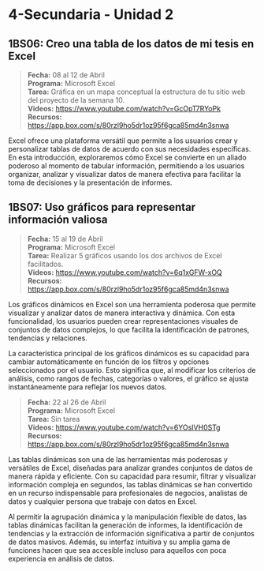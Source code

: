 # 4-Secundaria - Unidad 2

## 1BS06: Creo una tabla de los datos de mi tesis en Excel

> <i class="bi bi-calendar"></i> **Fecha:** 08 al 12 de Abril<br><i class="bi bi-laptop"></i> **Programa:** Microsoft Excel <br><i class="bi bi-clipboard-check"></i> **Tarea:** Gráfica en un mapa conceptual la estructura de tu sitio web del proyecto de la semana 10. <br><i class="bi bi-youtube txt-red"></i> **Videos:** https://www.youtube.com/watch?v=GcOpT7RYoPk<br><i class="bi bi-files"></i> **Recursos:** https://app.box.com/s/80rzl9ho5dr1oz95f6gca85md4n3snwa

Excel ofrece una plataforma versátil que permite a los usuarios crear y personalizar tablas de datos de acuerdo con sus necesidades específicas. En esta introducción, exploraremos cómo Excel se convierte en un aliado poderoso al momento de tabular información, permitiendo a los usuarios organizar, analizar y visualizar datos de manera efectiva para facilitar la toma de decisiones y la presentación de informes.

## 1BS07: Uso gráficos para representar información valiosa

> <i class="bi bi-calendar"></i> **Fecha:** 15 al 19 de Abril<br><i class="bi bi-laptop"></i> **Programa:** Microsoft Excel <br><i class="bi bi-clipboard-check"></i> **Tarea:** Realizar 5 gráficos usando los dos archivos de Excel facilitados.<br><i class="bi bi-youtube txt-red"></i> **Videos:** https://www.youtube.com/watch?v=6q1xGFW-xOQ<br><i class="bi bi-files"></i> **Recursos:** https://app.box.com/s/80rzl9ho5dr1oz95f6gca85md4n3snwa

Los gráficos dinámicos en Excel son una herramienta poderosa que permite visualizar y analizar datos de manera interactiva y dinámica. Con esta funcionalidad, los usuarios pueden crear representaciones visuales de conjuntos de datos complejos, lo que facilita la identificación de patrones, tendencias y relaciones.

La característica principal de los gráficos dinámicos es su capacidad para cambiar automáticamente en función de los filtros y opciones seleccionados por el usuario. Esto significa que, al modificar los criterios de análisis, como rangos de fechas, categorías o valores, el gráfico se ajusta instantáneamente para reflejar los nuevos datos.

<div class="currentTheme">

> <i class="bi bi-calendar"></i> **Fecha:** 22 al 26 de Abril<br><i class="bi bi-laptop"></i> **Programa:** Microsoft Excel <br><i class="bi bi-clipboard-check"></i> **Tarea:** Sin tarea<br><i class="bi bi-youtube txt-red"></i> **Videos:** https://www.youtube.com/watch?v=6YOsIVH0STg<br><i class="bi bi-files"></i> **Recursos:** https://app.box.com/s/80rzl9ho5dr1oz95f6gca85md4n3snwa

Las tablas dinámicas son una de las herramientas más poderosas y versátiles de Excel, diseñadas para analizar grandes conjuntos de datos de manera rápida y eficiente. Con su capacidad para resumir, filtrar y visualizar información compleja en segundos, las tablas dinámicas se han convertido en un recurso indispensable para profesionales de negocios, analistas de datos y cualquier persona que trabaje con datos en Excel.

Al permitir la agrupación dinámica y la manipulación flexible de datos, las tablas dinámicas facilitan la generación de informes, la identificación de tendencias y la extracción de información significativa a partir de conjuntos de datos masivos. Además, su interfaz intuitiva y su amplia gama de funciones hacen que sea accesible incluso para aquellos con poca experiencia en análisis de datos.

</div>